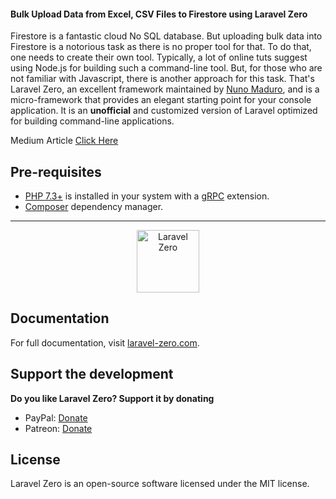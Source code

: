 <h4>Bulk Upload Data from Excel, CSV Files to Firestore using Laravel Zero</h4>

Firestore is a fantastic cloud No SQL database. But uploading bulk data into Firestore is a notorious task as there is no proper tool for that. To do that, one needs to create their own tool. Typically, a lot of online tuts suggest using Node.js for building such a command-line tool. But, for those who are not familiar with Javascript, there is another approach for this task. That's Laravel Zero, an excellent framework maintained by [Nuno Maduro](https://github.com/nunomaduro), and is a micro-framework that provides an elegant starting point for your console application. It is an **unofficial** and customized version of Laravel optimized for building command-line applications.

Medium Article [Click Here](https://surendrasahi.medium.com/bulk-upload-data-from-excel-csv-files-to-firestore-using-laravel-zero-4bf42cd3731d)

## Pre-requisites
- [PHP 7.3+](https://www.php.net/) is installed in your system with a [gRPC](https://grpc.io/docs/languages/php/quickstart/) extension.
- [Composer](https://getcomposer.org/) dependency manager.

------

<p align="center">
    <img title="Laravel Zero" height="100" src="https://raw.githubusercontent.com/laravel-zero/docs/master/images/logo/laravel-zero-readme.png" />
</p>

## Documentation

For full documentation, visit [laravel-zero.com](https://laravel-zero.com/).

## Support the development
**Do you like Laravel Zero? Support it by donating**

- PayPal: [Donate](https://www.paypal.com/cgi-bin/webscr?cmd=_s-xclick&hosted_button_id=66BYDWAT92N6L)
- Patreon: [Donate](https://www.patreon.com/nunomaduro)

## License

Laravel Zero is an open-source software licensed under the MIT license.
